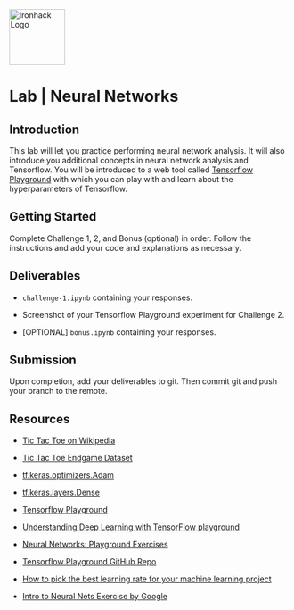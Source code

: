 <img src="https://bit.ly/2VnXWr2" alt="Ironhack Logo" width="100"/>

# Lab | Neural Networks

## Introduction

 This lab will let you practice performing neural network analysis. It will also introduce you additional concepts in neural network analysis and Tensorflow. You will be introduced to a web tool called [Tensorflow Playground](http://playground.tensorflow.org) with which you can play with and learn about the hyperparameters of Tensorflow.

## Getting Started

Complete Challenge 1, 2, and Bonus (optional) in order. Follow the instructions and add your code and explanations as necessary.

## Deliverables

- `challenge-1.ipynb` containing your responses.

- Screenshot of your Tensorflow Playground experiment for Challenge 2.

- [OPTIONAL] `bonus.ipynb` containing your responses.

## Submission

Upon completion, add your deliverables to git. Then commit git and push your branch to the remote.

## Resources

* [Tic Tac Toe on Wikipedia](https://en.wikipedia.org/wiki/Tic-tac-toe)

* [Tic Tac Toe Endgame Dataset](https://datahub.io/machine-learning/tic-tac-toe-endgame)

* [tf.keras.optimizers.Adam](https://www.tensorflow.org/api_docs/python/tf/keras/optimizers/Adam)

* [tf.keras.layers.Dense](https://www.tensorflow.org/api_docs/python/tf/keras/layers/Dense)

* [Tensorflow Playground](https://playground.tensorflow.org)

* [Understanding Deep Learning with TensorFlow playground](https://medium.com/@andrewt3000/understanding-tensorflow-playground-c20cdb7a250b)

* [Neural Networks: Playground Exercises](https://developers.google.com/machine-learning/crash-course/introduction-to-neural-networks/playground-exercises)

* [Tensorflow Playground GitHub Repo](https://github.com/tensorflow/playground)

* [How to pick the best learning rate for your machine learning project](https://medium.com/octavian-ai/which-optimizer-and-learning-rate-should-i-use-for-deep-learning-5acb418f9b2)

* [Intro to Neural Nets Exercise by Google](https://colab.research.google.com/notebooks/mlcc/intro_to_neural_nets.ipynb)
